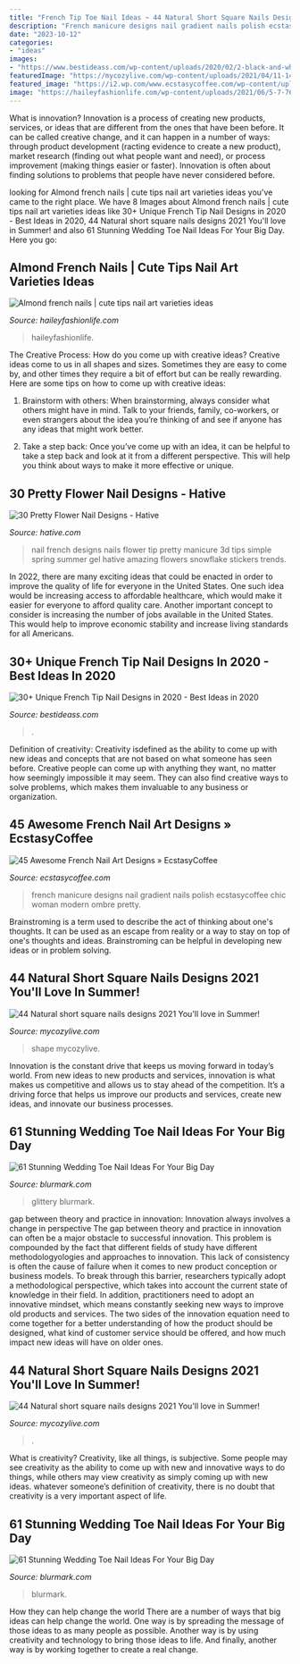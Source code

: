 ```yaml
---
title: "French Tip Toe Nail Ideas ~ 44 Natural Short Square Nails Designs 2021 You&#039;ll Love In Summer!"
description: "French manicure designs nail gradient nails polish ecstasycoffee chic woman modern ombre pretty"
date: "2023-10-12"
categories:
- "ideas"
images:
- "https://www.bestideass.com/wp-content/uploads/2020/02/2-black-and-white-nail-color-240220209562.jpg"
featuredImage: "https://mycozylive.com/wp-content/uploads/2021/04/11-14-768x1152.jpg"
featured_image: "https://i2.wp.com/www.ecstasycoffee.com/wp-content/uploads/2018/04/French-Nail-Art-Design-41.jpg?resize=600%2C902"
image: "https://haileyfashionlife.com/wp-content/uploads/2021/06/5-7-768x1152.jpg"
---
```



What is innovation?
Innovation is a process of creating new products, services, or ideas that are different from the ones that have been before. It can be called creative change, and it can happen in a number of ways: through product development (racting evidence to create a new product), market research (finding out what people want and need), or process improvement (making things easier or faster). Innovation is often about finding solutions to problems that people have never considered before.

	

		
looking for Almond french nails | cute tips nail art varieties ideas you've came to the right place. We have 8 Images about Almond french nails | cute tips nail art varieties ideas like 30+ Unique French Tip Nail Designs in 2020 - Best Ideas in 2020, 44 Natural short square nails designs 2021 You&#039;ll love in Summer! and also 61 Stunning Wedding Toe Nail Ideas For Your Big Day. Here you go:
		
    
## Almond French Nails | Cute Tips Nail Art Varieties Ideas

<img loading=lazy src="https://haileyfashionlife.com/wp-content/uploads/2021/06/5-7-768x1152.jpg" onerror="this.onerror=null;this.src='https://tse3.mm.bing.net/th?id=OIP.Q2nDwA9vPMn-D0THl_Tf1AHaLH&amp;pid=15.1';" alt="Almond french nails | cute tips nail art varieties ideas">

_Source: haileyfashionlife.com_

>haileyfashionlife. 

	

The Creative Process: How do you come up with creative ideas?
Creative ideas come to us in all shapes and sizes. Sometimes they are easy to come by, and other times they require a bit of effort but can be really rewarding. Here are some tips on how to come up with creative ideas:
1. Brainstorm with others: When brainstorming, always consider what others might have in mind. Talk to your friends, family, co-workers, or even strangers about the idea you’re thinking of and see if anyone has any ideas that might work better.

2. Take a step back: Once you’ve come up with an idea, it can be helpful to take a step back and look at it from a different perspective. This will help you think about ways to make it more effective or unique.


    
## 30 Pretty Flower Nail Designs - Hative

<img loading=lazy src="http://hative.com/wp-content/uploads/2014/11/flower-nail-designs/8-pretty-flower-nail-designs.jpg" onerror="this.onerror=null;this.src='https://tse2.mm.bing.net/th?id=OIP.wDoN6c9NKVYX5mELGSKuogHaHN&amp;pid=15.1';" alt="30 Pretty Flower Nail Designs - Hative">

_Source: hative.com_

>nail french designs nails flower tip pretty manicure 3d tips simple spring summer gel hative amazing flowers snowflake stickers trends. 

	

In 2022, there are many exciting ideas that could be enacted in order to improve the quality of life for everyone in the United States. One such idea would be increasing access to affordable healthcare, which would make it easier for everyone to afford quality care. Another important concept to consider is increasing the number of jobs available in the United States. This would help to improve economic stability and increase living standards for all Americans.

    
## 30+ Unique French Tip Nail Designs In 2020 - Best Ideas In 2020

<img loading=lazy src="https://www.bestideass.com/wp-content/uploads/2020/02/2-black-and-white-nail-color-240220209562.jpg" onerror="this.onerror=null;this.src='https://tse2.mm.bing.net/th?id=OIP.4XCAhHec0Ig5J5zvr_j94QHaLH&amp;pid=15.1';" alt="30+ Unique French Tip Nail Designs in 2020 - Best Ideas in 2020">

_Source: bestideass.com_

>. 

	

Definition of creativity:
Creativity isdefined as the ability to come up with new ideas and concepts that are not based on what someone has seen before. Creative people can come up with anything they want, no matter how seemingly impossible it may seem. They can also find creative ways to solve problems, which makes them invaluable to any business or organization.

    
## 45 Awesome French Nail Art Designs » EcstasyCoffee

<img loading=lazy src="https://i2.wp.com/www.ecstasycoffee.com/wp-content/uploads/2018/04/French-Nail-Art-Design-41.jpg?resize=600%2C902" onerror="this.onerror=null;this.src='https://tse1.mm.bing.net/th?id=OIP.mQ0bHd8gaF_QhDZf_VTW2gHaLI&amp;pid=15.1';" alt="45 Awesome French Nail Art Designs » EcstasyCoffee">

_Source: ecstasycoffee.com_

>french manicure designs nail gradient nails polish ecstasycoffee chic woman modern ombre pretty. 

	

Brainstroming is a term used to describe the act of thinking about one's thoughts. It can be used as an escape from reality or a way to stay on top of one's thoughts and ideas. Brainstroming can be helpful in developing new ideas or in problem solving.

    
## 44 Natural Short Square Nails Designs 2021 You&#039;ll Love In Summer!

<img loading=lazy src="https://mycozylive.com/wp-content/uploads/2021/04/7-13-768x1152.jpg" onerror="this.onerror=null;this.src='https://tse4.mm.bing.net/th?id=OIP.pF3ICHXp_TxszuhPJ0f8SgHaLH&amp;pid=15.1';" alt="44 Natural short square nails designs 2021 You&#039;ll love in Summer!">

_Source: mycozylive.com_

>shape mycozylive. 

	

Innovation is the constant drive that keeps us moving forward in today’s world. From new ideas to new products and services, innovation is what makes us competitive and allows us to stay ahead of the competition. It’s a driving force that helps us improve our products and services, create new ideas, and innovate our business processes.

    
## 61 Stunning Wedding Toe Nail Ideas For Your Big Day

<img loading=lazy src="https://www.blurmark.com/wp-content/uploads/2017/05/Blue-Glittery-Nails-1024x1024.jpg" onerror="this.onerror=null;this.src='https://tse4.mm.bing.net/th?id=OIP.xhHlVFSbBFzlfDzLYLNbtgHaHa&amp;pid=15.1';" alt="61 Stunning Wedding Toe Nail Ideas For Your Big Day">

_Source: blurmark.com_

>glittery blurmark. 

	

gap between theory and practice in innovation: Innovation always involves a change in perspective
The gap between theory and practice in innovation can often be a major obstacle to successful innovation. This problem is compounded by the fact that different fields of study have different methodologyologies and approaches to innovation. This lack of consistency is often the cause of failure when it comes to new product conception or business models. To break through this barrier, researchers typically adopt a methodological perspective, which takes into account the current state of knowledge in their field. In addition, practitioners need to adopt an innovative mindset, which means constantly seeking new ways to improve old products and services. The two sides of the innovation equation need to come together for a better understanding of how the product should be designed, what kind of customer service should be offered, and how much impact new ideas will have on older ones.

    
## 44 Natural Short Square Nails Designs 2021 You&#039;ll Love In Summer!

<img loading=lazy src="https://mycozylive.com/wp-content/uploads/2021/04/11-14-768x1152.jpg" onerror="this.onerror=null;this.src='https://tse4.mm.bing.net/th?id=OIP.fhLqOh9BUjRYxLmbGevOwAHaLH&amp;pid=15.1';" alt="44 Natural short square nails designs 2021 You&#039;ll love in Summer!">

_Source: mycozylive.com_

>. 

	

What is creativity?
Creativity, like all things, is subjective. Some people may see creativity as the ability to come up with new and innovative ways to do things, while others may view creativity as simply coming up with new ideas. whatever someone’s definition of creativity, there is no doubt that creativity is a very important aspect of life.

    
## 61 Stunning Wedding Toe Nail Ideas For Your Big Day

<img loading=lazy src="https://www.blurmark.com/wp-content/uploads/2017/05/Acrylic-Toe-Nails.jpg" onerror="this.onerror=null;this.src='https://tse2.mm.bing.net/th?id=OIP.rVXmCeE-JfdBiIlJfMOEFAHaJ4&amp;pid=15.1';" alt="61 Stunning Wedding Toe Nail Ideas For Your Big Day">

_Source: blurmark.com_

>blurmark. 

	

How they can help change the world
There are a number of ways that big ideas can help change the world. One way is by spreading the message of those ideas to as many people as possible. Another way is by using creativity and technology to bring those ideas to life. And finally, another way is by working together to create a real change.


